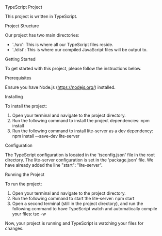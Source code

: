 TypeScript Project 

This project is written in TypeScript. 

Project Structure

Our project has two main directories:
- './src': This is where all our TypeScript files reside.
- './dist': This is where our compiled JavaScript files will be output to.

Getting Started

To get started with this project, please follow the instructions below.

Prerequisites

Ensure you have Node.js (https://nodejs.org/) installed. 

Installing

To install the project:

1. Open your terminal and navigate to the project directory.
2. Run the following command to install the project dependencies: npm install
3. Run the following command to install lite-server as a dev dependency: npm install --save-dev lite-server

Configuration

The TypeScript configuration is located in the 'tsconfig.json' file in the root directory.
The lite-server configuration is set in the 'package.json' file. We have already added the line "start": "lite-server". 

Running the Project

To run the project:
1. Open your terminal and navigate to the project directory.
2. Run the following command to start the lite-server: npm start
3. Open a second terminal (still in the project directory), and run the following command to have TypeScript watch and automatically compile your files: tsc -w

Now, your project is running and TypeScript is watching your files for changes.
